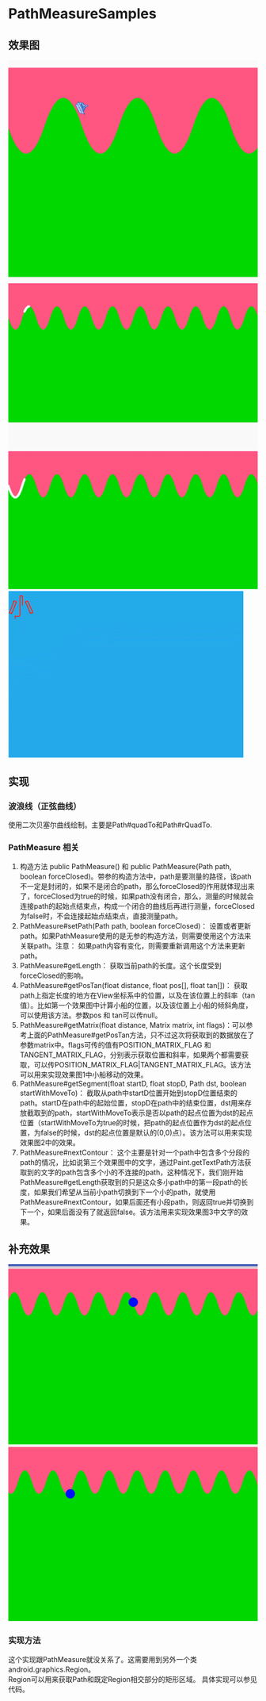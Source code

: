 # PathMeasureSamples

## 效果图
![效果图1](https://raw.githubusercontent.com/houtrry/PathMeasureSamples/master/img/gif1.gif)
![效果图2](https://raw.githubusercontent.com/houtrry/PathMeasureSamples/master/img/gif3.gif)
![效果图3](https://raw.githubusercontent.com/houtrry/PathMeasureSamples/master/img/gif2.gif)

## 实现
### 波浪线（正弦曲线）
 使用二次贝塞尔曲线绘制。主要是Path#quadTo和Path#rQuadTo.
### PathMeasure 相关
1. 构造方法 public PathMeasure() 和 public PathMeasure(Path path, boolean forceClosed)。带参的构造方法中，path是要测量的路径，该path不一定是封闭的，如果不是闭合的path，那么forceClosed的作用就体现出来了，forceClosed为true的时候，如果path没有闭合，那么，测量的时候就会连接path的起始点结束点，构成一个闭合的曲线后再进行测量，forceClosed为false时，不会连接起始点结束点，直接测量path。
2. PathMeasure#setPath(Path path, boolean forceClosed)： 设置或者更新path。如果PathMeasure使用的是无参的构造方法，则需要使用这个方法来关联path。注意： 如果path内容有变化，则需要重新调用这个方法来更新path。
3. PathMeasure#getLength： 获取当前path的长度。这个长度受到forceClosed的影响。
4. PathMeasure#getPosTan(float distance, float pos[], float tan[])： 获取path上指定长度的地方在View坐标系中的位置，以及在该位置上的斜率（tan值）。比如第一个效果图中计算小船的位置，以及该位置上小船的倾斜角度，可以使用该方法。参数pos 和 tan可以传null。
5. PathMeasure#getMatrix(float distance, Matrix matrix, int flags)：可以参考上面的PathMeasure#getPosTan方法，只不过这次将获取到的数据放在了参数matrix中。flags可传的值有POSITION_MATRIX_FLAG 和 TANGENT_MATRIX_FLAG，分别表示获取位置和斜率，如果两个都需要获取，可以传POSITION_MATRIX_FLAG|TANGENT_MATRIX_FLAG。该方法可以用来实现效果图1中小船移动的效果。
6. PathMeasure#getSegment(float startD, float stopD, Path dst, boolean startWithMoveTo)： 截取从path中startD位置开始到stopD位置结束的path。startD在path中的起始位置，stopD在path中的结束位置，dst用来存放截取到的path，startWithMoveTo表示是否以path的起点位置为dst的起点位置（startWithMoveTo为true的时候，把path的起点位置作为dst的起点位置，为false的时候，dst的起点位置是默认的(0,0)点）。该方法可以用来实现效果图2中的效果。
7. PathMeasure#nextContour： 这个主要是针对一个path中包含多个分段的path的情况，比如说第三个效果图中的文字，通过Paint.getTextPath方法获取到的文字的path包含多个小的不连接的path，这种情况下，我们刚开始PathMeasure#getLength获取到的只是这众多小path中的第一段path的长度，如果我们希望从当前小path切换到下一个小的path，就使用PathMeasure#nextContour，如果后面还有小段path，则返回true并切换到下一个，如果后面没有了就返回false。该方法用来实现效果图3中文字的效果。



## 补充效果
![效果图](https://raw.githubusercontent.com/houtrry/PathMeasureSamples/master/img/gif4.gif)
### 实现方法
这个实现跟PathMeasure就没关系了。这需要用到另外一个类android.graphics.Region。  
Region可以用来获取Path和既定Region相交部分的矩形区域。
具体实现可以参见代码。




